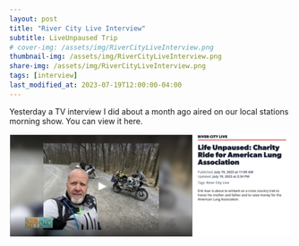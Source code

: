 ```yaml
---
layout: post
title: "River City Live Interview"
subtitle: LiveUnpaused Trip
# cover-img: /assets/img/RiverCityLiveInterview.png
thumbnail-img: /assets/img/RiverCityLiveInterview.png
share-img: /assets/img/RiverCityLiveInterview.png
tags: [interview]
last_modified_at: 2023-07-19T12:00:00-04:00
---
```


Yesterday a TV interview I did about a month ago aired on our local stations morning show. You can view it here.

[<img alt="News4Jax Interview" src="/assets/img/RiverCityLiveInterview.png" />](https://www.news4jax.com/video/river-city-live/2023/07/19/life-unpaused-charity-ride-for-american-lung-association/?fbclid=IwAR0Ek5_AwJ-IsiIj789sWjX_n5_1dIayC0k1MX8XhFH-CnkFnAJzA3t6jYY_aem_AWF_fS-t0BHb2iSHLgc1PKptRyoTDC3XY9BHTbpSBm7XG8_RJNGoEPinv1nP_v4NvNQ)